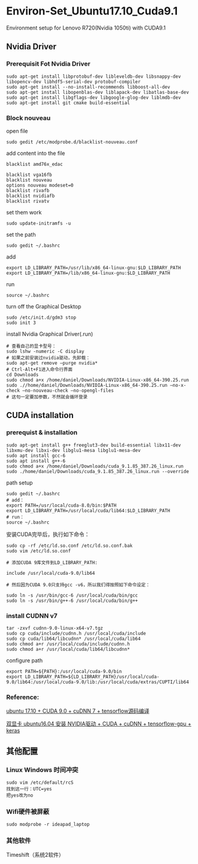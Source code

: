 # Environ-Set_Ubuntu17.10_Cuda9.1
Environment setup for Lenovo R720(Nvidia 1050ti) with CUDA9.1

## Nvidia Driver
### Prerequisit Fot Nvidia Driver
```
sudo apt-get install libprotobuf-dev libleveldb-dev libsnappy-dev libopencv-dev libhdf5-serial-dev protobuf-compiler
sudo apt-get install --no-install-recommends libboost-all-dev
sudo apt-get install libopenblas-dev liblapack-dev libatlas-base-dev
sudo apt-get install libgflags-dev libgoogle-glog-dev liblmdb-dev
sudo apt-get install git cmake build-essential
```

### Block nouveau
open file
```
sudo gedit /etc/modprobe.d/blacklist-nouveau.conf
```
add content into the file
```
blacklist amd76x_edac 

blacklist vga16fb
blacklist nouveau
options nouveau modeset=0
blacklist rivafb
blacklist nvidiafb
blacklist rivatv
```
set them work
```
sudo update-initramfs -u
```

set the path
```
sudo gedit ~/.bashrc
```
add
```
export LD_LIBRARY_PATH=/usr/lib/x86_64-linux-gnu:$LD_LIBRARY_PATH
export LD_LIBRARY_PATH=/lib/x86_64-linux-gnu:$LD_LIBRARY_PATH
```
run
```
source ~/.bashrc
```

turn off the Graphical Desktop
```
sudo /etc/init.d/gdm3 stop
sudo init 3
```
install Nvidia Graphical Driver(.run)
```
# 查看自己的显卡型号：
sudo lshw -numeric -C display
# 如果之前安装过nvidia驱动，先卸载：
sudo apt-get remove –purge nvidia*
# Ctrl-Alt+F1进入命令行界面
cd Downloads
sudo chmod a+x /home/daniel/Downloads/NVIDIA-Linux-x86_64-390.25.run
sudo .//home/daniel/Downloads/NVIDIA-Linux-x86_64-390.25.run –no-x-check –no-nouveau-check –no-opengl-files
# 这句一定要加参数，不然就会循环登录
```
## CUDA installation
### prerequist & installation
```
sudo apt-get install g++ freeglut3-dev build-essential libx11-dev libxmu-dev libxi-dev libglu1-mesa libglu1-mesa-dev
sudo apt install gcc-6
sudo apt install g++-6
sudo chmod a+x /home/daniel/Downloads/cuda_9.1.85_387.26_linux.run
sudo ./home/daniel/Downloads/cuda_9.1.85_387.26_linux.run --override
```
path setup
```
sudo gedit ~/.bashrc
# add：
export PATH=/usr/local/cuda-8.0/bin:$PATH
export LD_LIBRARY_PATH=/usr/local/cuda/lib64:$LD_LIBRARY_PATH
# run： 
source ~/.bashrc
```
安装CUDA完毕后，执行如下命令：
```
sudo cp -rf /etc/ld.so.conf /etc/ld.so.conf.bak
sudo vim /etc/ld.so.conf

# 添加CUDA 9库文件到LD_LIBRARY_PATH:

include /usr/local/cuda-9.0/lib64

# 然后因为CUDA 9.0只支持gcc -v6，所以我们得按照如下命令设定：

sudo ln -s /usr/bin/gcc-6 /usr/local/cuda/bin/gcc
sudo ln -s /usr/bin/g++-6 /usr/local/cuda/bin/g++
```
### install CUDNN v7
```
tar -zxvf cudnn-9.0-linux-x64-v7.tgz
sudo cp cuda/include/cudnn.h /usr/local/cuda/include
sudo cp cuda/lib64/libcudnn* /usr/local/cuda/lib64
sudo chmod a+r /usr/local/cuda/include/cudnn.h
sudo chmod a+r /usr/local/cuda/lib64/libcudnn*
```
configure path
```
export PATH=${PATH}:/usr/local/cuda-9.0/bin
export LD_LIBRARY_PATH=${LD_LIBRARY_PATH}/usr/local/cuda-9.0/lib64:/usr/local/cuda-9.0/lib:/usr/local/cuda/extras/CUPTI/lib64
```

### Reference:
[ubuntu 17.10 + CUDA 9.0 + cuDNN 7 + tensorflow源码编译](https://zhuanlan.zhihu.com/p/30781460)

[双显卡 ubuntu16.04 安装 NVIDIA驱动 + CUDA + cuDNN + tensorflow-gpu + keras](https://zhuanlan.zhihu.com/p/30781460)


## 其他配置
### Linux Windows 时间冲突
```
sudo vim /etc/default/rcS
找到这一行：UTC=yes
把yes改为no
```
### Wifi硬件被屏蔽
```sudo modprobe -r ideapad_laptop```

### 其他软件
Timeshift（系统2软件）
